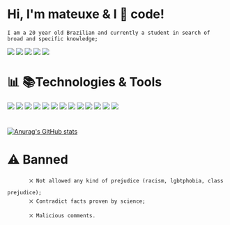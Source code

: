 # Hi, I'm mateuxe & I &#x1F90D; code!
    I am a 20 year old Brazilian and currently a student in search of broad and specific knowledge;
  [<img src="https://img.shields.io/badge/linkedin-%230077B5.svg?&style=for-the-badge&logo=linkedin&logoColor=white&width=25"/>](https://www.linkedin.com/in/mateus-eduardo-757522218/) 
  [<img src = "https://img.shields.io/badge/instagram-%23E4405F.svg?&style=for-the-badge&logo=instagram&logoColor=white">](https://www.instagram.com/mateuxe/)
  [<img src = "https://img.shields.io/badge/facebook-%231877F2.svg?&style=for-the-badge&logo=facebook&logoColor=white">](https://www.facebook.com/Moscomano)
  [<img src = "https://img.shields.io/badge/Discord-7289DA?style=for-the-badge&logo=discord&logoColor=white">]()
  [<img src = "https://img.shields.io/badge/mateuseduardosilvar@gmail-D14836?style=for-the-badge&logo=gmail&logoColor=white&">](mailto:mateuseduardosilvar@gmail.com?subject=Olá,Mateus!)

# &#x1F4CA; &#x1F4DA;Technologies & Tools
  [<img src = "https://img.shields.io/badge/Visual_Studio_Code-0078D4?style=for-the-badge&logo=visual%20studio%20code&logoColor=white"/>]()
  [<img src = "https://img.shields.io/badge/C%23-239120?style=for-the-badge&logo=c-sharp&logoColor=white"/>]()
  [<img src = "https://img.shields.io/badge/CSS3-1572B6?style=for-the-badge&logo=css3&logoColor=white"/>]()
  [<img src = "https://img.shields.io/badge/HTML5-E34F26?style=for-the-badge&logo=html5&logoColor=white"/>]()
  [<img src = "https://img.shields.io/badge/JavaScript-323330?style=for-the-badge&logo=javascript&logoColor=F7DF1E"/>]()
  [<img src = "https://img.shields.io/badge/GIT-E44C30?style=for-the-badge&logo=git&logoColor=white"/>]()
  [<img src = "https://img.shields.io/badge/YouTube-FF0000?style=for-the-badge&logo=youtube&logoColor=white"/>]()
  [<img src = "https://img.shields.io/badge/Canva-%2300C4CC.svg?&style=for-the-badge&logo=Canva&logoColor=white"/>]()
  [<img src = "https://img.shields.io/badge/gimp-5C5543?style=for-the-badge&logo=gimp&logoColor=white"/>]()
  [<img src = "https://img.shields.io/badge/Coursera-0056D2?style=for-the-badge&logo=Coursera&logoColor=white"/>]()
  [<img src = "https://img.shields.io/badge/Google_chrome-4285F4?style=for-the-badge&logo=Google-chrome&logoColor=white"/>]()
  [<img src = "https://img.shields.io/badge/freecodecamp-27273D?style=for-the-badge&logo=freecodecamp&logoColor=white"/>]()
  [<img src = "https://img.shields.io/badge/Udemy-EC5252?style=for-the-badge&logo=Udemy&logoColor=white"/>]()

#
 [![Anurag's GitHub stats](https://github-readme-stats.vercel.app/api?username=mateuxe&show_icons=true&theme=great-gatsby&card_width=1.1&show_owner)](https://github.com/anuraghazra/github-readme-stats)

# &#x26A0; Banned
           ྾ Not allowed any kind of prejudice (racism, lgbtphobia, class prejudice);
           ྾ Contradict facts proven by science;
           ྾ Malicious comments.